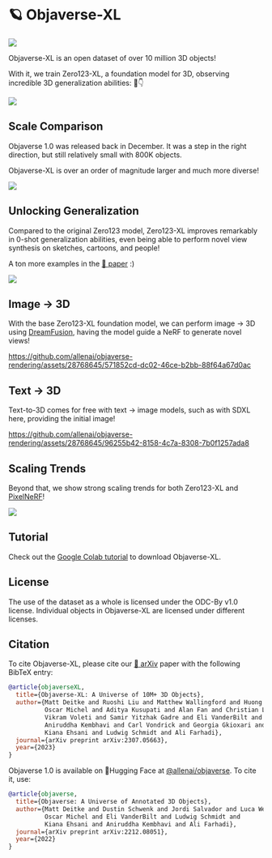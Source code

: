 # 🪐 Objaverse-XL

<a href="//arxiv.org/abs/2307.05663" target="_blank">
    <img src="https://img.shields.io/badge/arXiv-2307.05663-<COLOR>">
</a>

Objaverse-XL is an open dataset of over 10 million 3D objects!

With it, we train Zero123-XL, a foundation model for 3D, observing incredible 3D generalization abilities: 🧵👇

<img src="https://mattdeitke.com/static/1cdcdb2ef7033e177ca9ae2975a9b451/9c1ca/objaverse-xl.webp">


## Scale Comparison

Objaverse 1.0 was released back in December. It was a step in the right direction, but still relatively small with 800K objects.

Objaverse-XL is over an order of magnitude larger and much more diverse!

<img src="https://github.com/allenai/objaverse-rendering/assets/28768645/43833dd3-ec97-4a3d-8782-00a6aea584b4">

## Unlocking Generalization

Compared to the original Zero123 model, Zero123-XL improves remarkably in 0-shot generalization abilities, even being able to perform novel view synthesis on sketches, cartoons, and people!

A ton more examples in the [📝 paper](https://arxiv.org/abs/2307.05663) :)

<img src="https://github.com/allenai/objaverse-rendering/assets/28768645/8470e4df-e39d-444b-9871-58fbee4b87fd">

## Image → 3D

With the base Zero123-XL foundation model, we can perform image → 3D using [DreamFusion](https://dreamfusion3d.github.io/), having the model guide a NeRF to generate novel views!

https://github.com/allenai/objaverse-rendering/assets/28768645/571852cd-dc02-46ce-b2bb-88f64a67d0ac

## Text → 3D

Text-to-3D comes for free with text → image models, such as with SDXL here, providing the initial image!

https://github.com/allenai/objaverse-rendering/assets/28768645/96255b42-8158-4c7a-8308-7b0f1257ada8

## Scaling Trends

Beyond that, we show strong scaling trends for both Zero123-XL and [PixelNeRF](https://alexyu.net/pixelnerf/)!

<img src="https://github.com/allenai/objaverse-rendering/assets/28768645/0c8bb433-27df-43a1-8cb8-1772007c0899">

## Tutorial

Check out the [Google Colab tutorial](//colab.research.google.com/drive/1zd4ri7ie_i5TYSUA9xHARh5W8nzrYpwg?usp=sharing) to download Objaverse-XL.

## License

The use of the dataset as a whole is licensed under the ODC-By v1.0 license. Individual objects in Objaverse-XL are licensed under different licenses.

## Citation

To cite Objaverse-XL, please cite our [📝 arXiv](https://arxiv.org/abs/2307.05663) paper with the following BibTeX entry:

```bibtex
@article{objaverseXL,
  title={Objaverse-XL: A Universe of 10M+ 3D Objects},
  author={Matt Deitke and Ruoshi Liu and Matthew Wallingford and Huong Ngo and
          Oscar Michel and Aditya Kusupati and Alan Fan and Christian Laforte and
          Vikram Voleti and Samir Yitzhak Gadre and Eli VanderBilt and
          Aniruddha Kembhavi and Carl Vondrick and Georgia Gkioxari and
          Kiana Ehsani and Ludwig Schmidt and Ali Farhadi},
  journal={arXiv preprint arXiv:2307.05663},
  year={2023}
}
```

Objaverse 1.0 is available on 🤗Hugging Face at [@allenai/objaverse](https://huggingface.co/datasets/allenai/objaverse). To cite it, use:

```bibtex
@article{objaverse,
  title={Objaverse: A Universe of Annotated 3D Objects},
  author={Matt Deitke and Dustin Schwenk and Jordi Salvador and Luca Weihs and
          Oscar Michel and Eli VanderBilt and Ludwig Schmidt and
          Kiana Ehsani and Aniruddha Kembhavi and Ali Farhadi},
  journal={arXiv preprint arXiv:2212.08051},
  year={2022}
}
```
